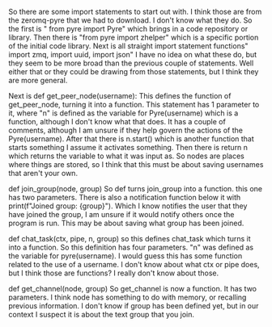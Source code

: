 So there are some import statements to start out with.
I think those are from the zeromq-pyre that we had to download. I don't know what they do.
So the first is " from pyre import Pyre" which brings in a code repository or library.
Then there is "from pyre import zhelper" which is a specific portion of the initial code library.
Next is all straight import statement functions" import zmq, import uuid, import json" I have no idea on what these do, but they seem to be more broad than the previous couple of statements.
Well either that or they could be drawing from those statements, but I think they are more general.

Next is def get_peer_node(username): 
This defines the function of get_peer_node, turning it into a function.
This statement has 1 parameter to it, where "n" is defined as the variable for Pyre(username) which is a function, although I don't know what that does.
It has a couple of comments, although I am unsure if they help govern the actions of the Pyre(username). 
After that there is n.start() which is another function that starts something I assume it activates something. 
Then there is return n which returns the variable to what it was input as.
So nodes are places where things are stored, so I think that this must be about saving usernames that aren't your own.

def join_group(node, group)
So def turns join_group into a function.
this one has two parameters. 
There is also a notification function below it with print(f"Joined group: {group}"). Which I know notifies the user that they have joined the group, I am unsure if it would notify others once the program is run.
This may be about saving what group has been joined.

def chat_task(ctx, pipe, n, group)
so this defines chat_task which turns it into a function.
So this definition has four parameters. 
"n" was defined as the variable for pyre(username). I would guess this has some function related to the use of a username.
I don't know about what ctx or pipe does, but I think those are functions?
I really don't know about those.

def get_channel(node, group)
So get_channel is now a function.
It has two parameters. 
I think node has something to do with memory, or recalling previous information.
I don't know if group has been defined yet, but in our context I suspect it is about the text group that you join.